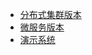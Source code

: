 <!-- _navbar.md -->

* [分布式集群版本](/ruoyi-vue-plus/home.md)
* [微服务版本](/ruoyi-cloud-plus/home.md)
* [演示系统](http://43.138.9.96/)
